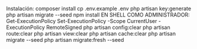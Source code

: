 Instalación: 
composer install 
cp .env.example .env 
php artisan key:generate 
php artisan migrate --seed 
npm install 
EN SHELL COMO ADMINISTRADOR: Get-ExecutionPolicy Set-ExecutionPolicy -Scope CurrentUser -ExecutionPolicy RemoteSigned
php artisan config:clear 
php artisan route:clear
php artisan view:clear
php artisan cache:clear 
php artisan migrate --seed
php artisan migrate:fresh --seed